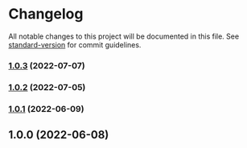 # Changelog

All notable changes to this project will be documented in this file. See [standard-version](https://github.com/conventional-changelog/standard-version) for commit guidelines.

### [1.0.3](https://github.com/nodis-com-br/kac-ca-injector/compare/v1.0.2...v1.0.3) (2022-07-07)

### [1.0.2](https://github.com/nodis-com-br/kac-ca-injector/compare/v1.0.1...v1.0.2) (2022-07-05)

### [1.0.1](https://github.com/nodis-com-br/kac-ca-injector/compare/v1.0.0...v1.0.1) (2022-06-09)

## 1.0.0 (2022-06-08)
